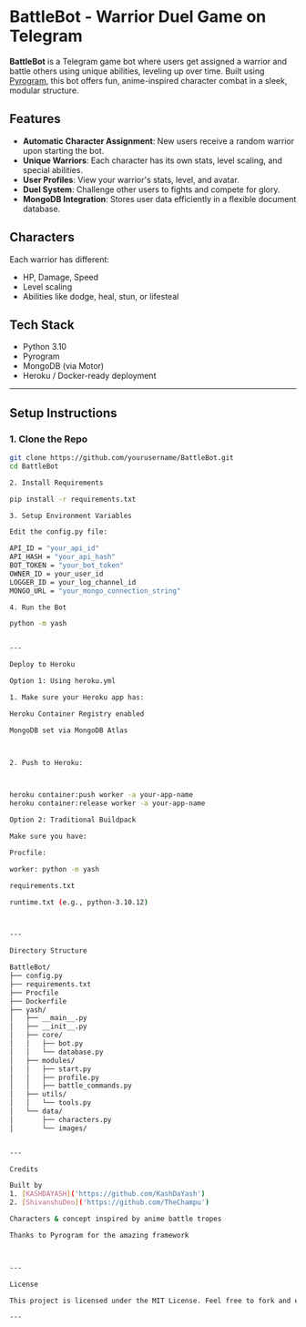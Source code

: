 # BattleBot - Warrior Duel Game on Telegram

**BattleBot** is a Telegram game bot where users get assigned a warrior and battle others using unique abilities, leveling up over time. Built using [Pyrogram](https://docs.pyrogram.org/), this bot offers fun, anime-inspired character combat in a sleek, modular structure.

## Features

- **Automatic Character Assignment**: New users receive a random warrior upon starting the bot.
- **Unique Warriors**: Each character has its own stats, level scaling, and special abilities.
- **User Profiles**: View your warrior's stats, level, and avatar.
- **Duel System**: Challenge other users to fights and compete for glory.
- **MongoDB Integration**: Stores user data efficiently in a flexible document database.

## Characters

Each warrior has different:
- HP, Damage, Speed
- Level scaling
- Abilities like dodge, heal, stun, or lifesteal

## Tech Stack

- Python 3.10
- Pyrogram
- MongoDB (via Motor)
- Heroku / Docker-ready deployment

---

## Setup Instructions

### 1. Clone the Repo
```bash
git clone https://github.com/yourusername/BattleBot.git
cd BattleBot

2. Install Requirements

pip install -r requirements.txt

3. Setup Environment Variables

Edit the config.py file:

API_ID = "your_api_id"
API_HASH = "your_api_hash"
BOT_TOKEN = "your_bot_token"
OWNER_ID = your_user_id
LOGGER_ID = your_log_channel_id
MONGO_URL = "your_mongo_connection_string"

4. Run the Bot

python -m yash


---

Deploy to Heroku

Option 1: Using heroku.yml

1. Make sure your Heroku app has:

Heroku Container Registry enabled

MongoDB set via MongoDB Atlas



2. Push to Heroku:



heroku container:push worker -a your-app-name
heroku container:release worker -a your-app-name

Option 2: Traditional Buildpack

Make sure you have:

Procfile:

worker: python -m yash

requirements.txt

runtime.txt (e.g., python-3.10.12)



---

Directory Structure

BattleBot/
├── config.py
├── requirements.txt
├── Procfile
├── Dockerfile
├── yash/
│   ├── __main__.py
│   ├── __init__.py
│   ├── core/
│   │   ├── bot.py
│   │   └── database.py
│   ├── modules/
│   │   ├── start.py
│   │   ├── profile.py
│   │   ├── battle_commands.py
│   ├── utils/
│   │   └── tools.py
│   └── data/
│       ├── characters.py
│       └── images/


---

Credits

Built by
1. [KASHDAYASH]('https://github.com/KashDaYash')
2. [ShivanshuDeo]('https://github.com/TheChampu')

Characters & concept inspired by anime battle tropes

Thanks to Pyrogram for the amazing framework



---

License

This project is licensed under the MIT License. Feel free to fork and expand!

---


